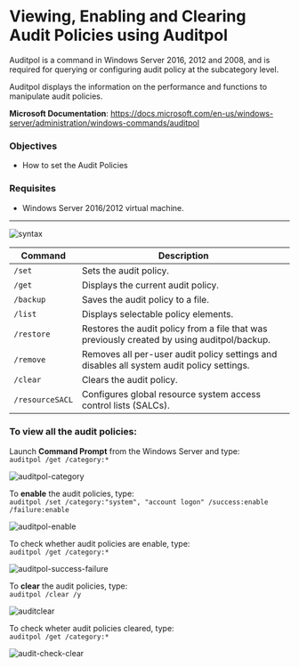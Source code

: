 # Viewing, Enabling and Clearing Audit Policies using Auditpol
Auditpol is a command in Windows Server 2016, 2012 and 2008, and is required for querying or configuring audit policy at the subcategory level.

Auditpol displays the information on the performance and functions to manipulate audit policies.

**Microsoft Documentation**: https://docs.microsoft.com/en-us/windows-server/administration/windows-commands/auditpol

### Objectives
* How to set the Audit Policies

### Requisites
* Windows Server 2016/2012 virtual machine.

***

![syntax](https://gist.githubusercontent.com/Samsar4/62886aac358c3d484a0ec17e8eb11266/raw/aa898df1242308b3886dbf6d8c252a5dcb30089d/auditpol-syntax.png)


Command | Description
-- |  --
`/set` | Sets the audit policy.
`/get` | Displays the current audit policy.
`/backup` | Saves the audit policy to a file.
`/list` | Displays selectable policy elements.
`/restore` | Restores the audit policy from a file that was previously created by using auditpol/backup.
`/remove` | Removes all per-user audit policy settings and disables all system audit policy settings.
`/clear` | Clears the audit policy.
`/resourceSACL` | Configures global resource system access control lists (SALCs).

### To view all the audit policies:

Launch **Command Prompt** from the Windows Server and type:<br>
`auditpol /get /category:*`

![auditpol-category](https://gist.githubusercontent.com/Samsar4/62886aac358c3d484a0ec17e8eb11266/raw/aa898df1242308b3886dbf6d8c252a5dcb30089d/auditpol-1.png)

To **enable** the audit policies, type:<br>
`auditpol /set /category:"system", "account logon" /success:enable /failure:enable`

![auditpol-enable](https://gist.githubusercontent.com/Samsar4/62886aac358c3d484a0ec17e8eb11266/raw/fdf96591f9b797cf067e6118b0cc35caf00f6eb7/auditpol-2.png)


To check whether audit policies are enable, type:<br>
`auditpol /get /category:*`

![auditpol-success-failure](https://gist.githubusercontent.com/Samsar4/62886aac358c3d484a0ec17e8eb11266/raw/8fe2d30ad3c2300f259ad9d4a56ccba2ded7d838/auditpol-3.png)

To **clear** the audit policies, type:<br>
`auditpol /clear /y`

![auditclear](https://gist.githubusercontent.com/Samsar4/62886aac358c3d484a0ec17e8eb11266/raw/75ff457ae9710b831a2e867d9acf5e0947bd3958/auditpol-4.png)

To check wheter audit policies cleared, type:<br>
`auditpol /get /category:*`

![audit-check-clear](https://gist.githubusercontent.com/Samsar4/62886aac358c3d484a0ec17e8eb11266/raw/39e8b217d60a368deaa7d384a43722747e643744/auditpol-5.png)
